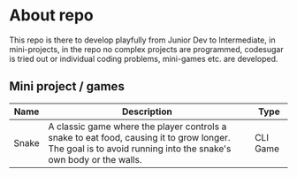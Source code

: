 
# About repo

This repo is there to develop playfully from Junior Dev to Intermediate, in mini-projects, in the repo no complex projects are programmed, codesugar is tried out or individual coding problems, mini-games etc. are developed.

## Mini project / games
| Name  | Description                                              | Type       |
|-------|----------------------------------------------------------|------------|
| Snake | A classic game where the player controls a snake to eat food, causing it to grow longer. The goal is to avoid running into the snake's own body or the walls. | CLI Game   |




